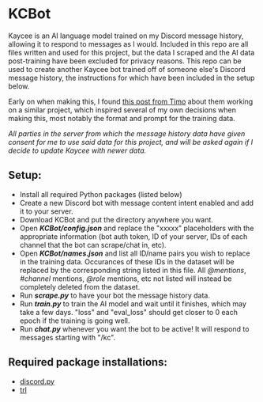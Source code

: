 # __**KCBot**__
Kaycee is an AI language model trained on my Discord message history, allowing it to respond to messages as I would. Included in this repo are all files written and used for this project, but the data I scraped and the AI data post-training have been excluded for privacy reasons. This repo can be used to create another Kaycee bot trained off of someone else's Discord message history, the instructions for which have been included in the setup below.

Early on when making this, I found [this post from Timo](https://gotimo2.github.io/posts/training-an-llm-on-150k-discord-messages/) about them working on a similar project, which inspired several of my own decisions when making this, most notably the format and prompt for the training data.

_All parties in the server from which the message history data have given consent for me to use said data for this project, and will be asked again if I decide to update Kaycee with newer data._

## __Setup:__
* Install all required Python packages (listed below)
* Create a new Discord bot with message content intent enabled and add it to your server.
* Download KCBot and put the directory anywhere you want.
* Open ***KCBot/config.json*** and replace the "xxxxx" placeholders with the appropriate information (bot auth token, ID of your server, IDs of each channel that the bot can scrape/chat in, etc).
* Open ***KCBot/names.json*** and list all ID/name pairs you wish to replace in the training data. Occurances of these IDs in the dataset will be replaced by the corresponding string listed in this file. All _@mentions_, _#channel_ mentions, _@role_ mentions, etc not listed will instead be completely deleted from the dataset.
* Run ***scrape.py*** to have your bot the message history data.
* Run ***train.py*** to train the AI model and wait until it finishes, which may take a few days. "loss" and "eval_loss" should get closer to 0 each epoch if the training is going well.
* Run ***chat.py*** whenever you want the bot to be active! It will respond to messages starting with "/kc".


## __Required package installations:__
* [discord.py](https://discordpy.readthedocs.io/en/stable/intro.html)
* [trl](https://huggingface.co/docs/trl/main/en/installation)
